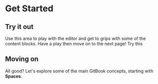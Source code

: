 # Get Started

## Try it out

Use this area to play with the editor and get to grips with some of the content blocks. Have a play then move on to the next page!
Try this


## Moving on

All good? Let's explore some of the main GitBook concepts, starting with **Spaces**.
